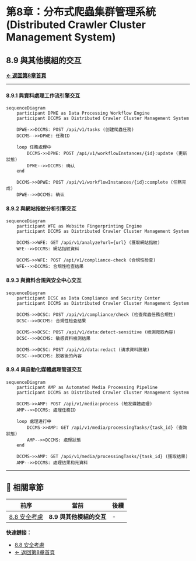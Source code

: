 # 第8章：分布式爬蟲集群管理系統 (Distributed Crawler Cluster Management System)

## 8.9 與其他模組的交互

**[← 返回第8章首頁](ch8-index.md)**

---

#### 8.9.1 與資料處理工作流引擎交互

```mermaid
sequenceDiagram
    participant DPWE as Data Processing Workflow Engine
    participant DCCMS as Distributed Crawler Cluster Management System
    
    DPWE->>DCCMS: POST /api/v1/tasks (创建爬蟲任務)
    DCCMS-->>DPWE: 任務ID
    
    loop 任務處理中
        DCCMS->>DPWE: POST /api/v1/workflowInstances/{id}:update (更新狀態)
        DPWE-->>DCCMS: 确认
    end
    
    DCCMS->>DPWE: POST /api/v1/workflowInstances/{id}:complete (任務完成)
    DPWE-->>DCCMS: 确认
```

#### 8.9.2 與網站指紋分析引擎交互

```mermaid
sequenceDiagram
    participant WFE as Website Fingerprinting Engine
    participant DCCMS as Distributed Crawler Cluster Management System
    
    DCCMS->>WFE: GET /api/v1/analyze?url={url} (獲取網站指紋)
    WFE-->>DCCMS: 網站指紋資料
    
    DCCMS->>WFE: POST /api/v1/compliance-check (合規性检查)
    WFE-->>DCCMS: 合規性检查结果
```

#### 8.9.3 與資料合規與安全中心交互

```mermaid
sequenceDiagram
    participant DCSC as Data Compliance and Security Center
    participant DCCMS as Distributed Crawler Cluster Management System
    
    DCCMS->>DCSC: POST /api/v1/compliance/check (检查爬蟲任務合規性)
    DCSC-->>DCCMS: 合規性检查结果
    
    DCCMS->>DCSC: POST /api/v1/data:detect-sensitive (檢測爬取內容)
    DCSC-->>DCCMS: 敏感資料檢測结果
    
    DCCMS->>DCSC: POST /api/v1/data:redact (请求資料脱敏)
    DCSC-->>DCCMS: 脱敏後的內容
```

#### 8.9.4 與自動化媒體處理管道交互

```mermaid
sequenceDiagram
    participant AMP as Automated Media Processing Pipeline
    participant DCCMS as Distributed Crawler Cluster Management System
    
    DCCMS->>AMP: POST /api/v1/media:process (触发媒體處理)
    AMP-->>DCCMS: 處理任務ID
    
    loop 處理进行中
        DCCMS->>AMP: GET /api/v1/media/processingTasks/{task_id} (查詢狀態)
        AMP-->>DCCMS: 處理狀態
    end
    
    DCCMS->>AMP: GET /api/v1/media/processingTasks/{task_id} (獲取结果)
    AMP-->>DCCMS: 處理结果和元資料
```

---

## 📑 相關章節

| 前序 | 當前 | 後續 |
|-----|------|------|
| [8.8 安全考慮](ch8-8-安全考慮.md) | **8.9 與其他模組的交互** | - |

**快速鏈接：**
- [8.8 安全考慮](ch8-8-安全考慮.md)
- [← 返回第8章首頁](ch8-index.md)
